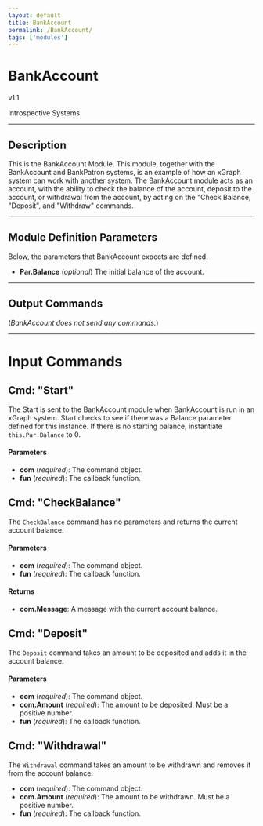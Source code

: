 ```yaml
---
layout: default
title: BankAccount
permalink: /BankAccount/
tags: ['modules']
---
```

# BankAccount

v1.1

Introspective Systems

---
## Description

This is the BankAccount Module. This module, together with the
BankAccount and BankPatron systems, is an example of how an xGraph system
can work with another system. The BankAccount module acts as an account,
with the ability to check the balance of the account, deposit to the
account, or withdrawal from the account, by acting on the "Check Balance,
"Deposit", and "Withdraw" commands.

---

## Module Definition Parameters

Below, the parameters that BankAccount expects are defined.

- **Par.Balance** (*optional*) The initial balance of the account.

---

## Output Commands

(*BankAccount does not send any commands.*)


---

# Input Commands

## Cmd: "Start"
The Start is sent to the BankAccount module when BankAccount is run in
an xGraph system. Start checks to see if there was a Balance parameter
defined for this instance. If there is no starting balance, instantiate
`this.Par.Balance` to 0.

#### Parameters
- **com** (*required*): The command object.
- **fun** (*required*): The callback function.


## Cmd: "CheckBalance"
The `CheckBalance` command has no parameters and returns the current
account balance.

#### Parameters
- **com** (*required*): The command object.
- **fun** (*required*): The callback function.

#### Returns
- **com.Message**: A message with the current account balance.


## Cmd: "Deposit"
The `Deposit` command takes an amount to be deposited and adds it
in the account balance.

#### Parameters
- **com** (*required*): The command object.
- **com.Amount** (*required*): The amount to be deposited. Must be a
    positive number.
- **fun** (*required*): The callback function.


## Cmd: "Withdrawal"
The `Withdrawal` command takes an amount to be withdrawn and removes it
from the account balance.

- **com** (*required*): The command object.
- **com.Amount** (*required*): The amount to be withdrawn. Must be a
    positive number.
- **fun** (*required*): The callback function.
